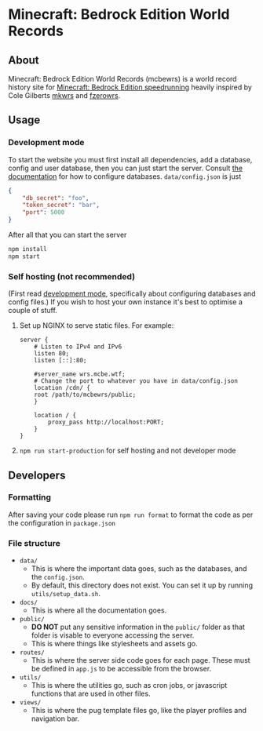 # Minecraft: Bedrock Edition World Records

## About

Minecraft: Bedrock Edition World Records (mcbewrs) is a world record history site for [Minecraft: Bedrock Edition speedrunning](https://www.speedrun.com/mcbe) heavily inspired by Cole Gilberts [mkwrs](https://www.mkwrs.com/) and [fzerowrs](https://www.fzerowrs.com).

## Usage
### Development mode
To start the website you must first install all dependencies, add a database, config and user database, then you can just start the server.
Consult [the documentation](docs/db/) for how to configure databases. 
`data/config.json` is just 

```json
{
	"db_secret": "foo",
	"token_secret": "bar",
	"port": 5000
}
```

After all that you can start the server

```sh
npm install
npm start
```

### Self hosting (not recommended)
(First read [development mode](#development-mode), specifically about configuring databases and config files.)
If you wish to host your own instance it's best to optimise a couple of stuff. 
1. Set up NGINX to serve static files. For example:

    ```
    server {
        # Listen to IPv4 and IPv6
        listen 80;
        listen [::]:80;

        #server_name wrs.mcbe.wtf;
        # Change the port to whatever you have in data/config.json
        location /cdn/ {
        root /path/to/mcbewrs/public;
        }

        location / {
            proxy_pass http://localhost:PORT;
        }
    }
    ```
2. `npm run start-production` for self hosting and not developer mode

## Developers

### Formatting

After saving your code please run `npm run format` to format the code as per the configuration in `package.json`

### File structure

- `data/`
  - This is where the important data goes, such as the databases, and the `config.json`.
  - By default, this directory does not exist. You can set it up by running `utils/setup_data.sh`.
- `docs/`
  - This is where all the documentation goes.
- `public/`
  - **DO NOT** put any sensitive information in the `public/` folder as that folder is visable to everyone accessing the server.
  - This is where things like stylesheets and assets go.
- `routes/`
  - This is where the server side code goes for each page. These must be defined in `app.js` to be accessible from the browser.
- `utils/`
  - This is where the utilities go, such as cron jobs, or javascript functions that are used in other files.
- `views/`
  - This is where the pug template files go, like the player profiles and navigation bar.
